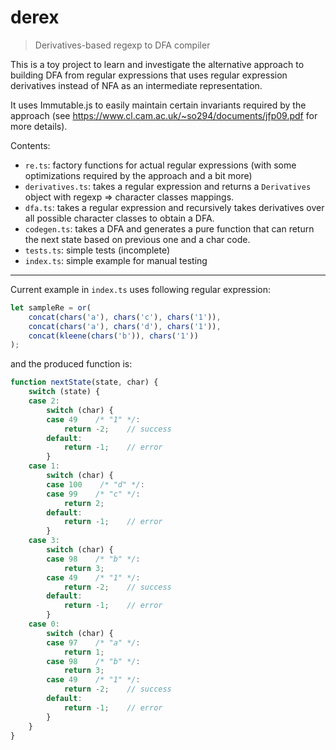 # derex
> Derivatives-based regexp to DFA compiler

This is a toy project to learn and investigate the alternative approach to building DFA from regular expressions that uses regular expression derivatives instead of NFA as an intermediate representation.

It uses Immutable.js to easily maintain certain invariants required by the approach (see https://www.cl.cam.ac.uk/~so294/documents/jfp09.pdf for more details).

Contents:

 - `re.ts`: factory functions for actual regular expressions (with some optimizations required by the approach and a bit more)
 - `derivatives.ts`: takes a regular expression and returns a `Derivatives` object with regexp => character classes mappings.
 - `dfa.ts`: takes a regular expression and recursively takes derivatives over all possible character classes to obtain a DFA.
 - `codegen.ts`: takes a DFA and generates a pure function that can return the next state based on previous one and a char code.
 - `tests.ts`: simple tests (incomplete)
 - `index.ts`: simple example for manual testing

------

Current example in `index.ts` uses following regular expression:

```js
let sampleRe = or(
	concat(chars('a'), chars('c'), chars('1')),
	concat(chars('a'), chars('d'), chars('1')),
	concat(kleene(chars('b')), chars('1'))
);
```

and the produced function is:

```js
function nextState(state, char) {
    switch (state) {
    case 2:
        switch (char) {
        case 49    /* "1" */:
            return -2;    // success
        default:
            return -1;    // error
        }
    case 1:
        switch (char) {
        case 100    /* "d" */:
        case 99    /* "c" */:
            return 2;
        default:
            return -1;    // error
        }
    case 3:
        switch (char) {
        case 98    /* "b" */:
            return 3;
        case 49    /* "1" */:
            return -2;    // success
        default:
            return -1;    // error
        }
    case 0:
        switch (char) {
        case 97    /* "a" */:
            return 1;
        case 98    /* "b" */:
            return 3;
        case 49    /* "1" */:
            return -2;    // success
        default:
            return -1;    // error
        }
    }
}
```
